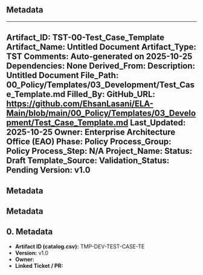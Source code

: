 ## Metadata
---
Artifact_ID: TST-00-Test_Case_Template
Artifact_Name: Untitled Document
Artifact_Type: TST
Comments: Auto-generated on 2025-10-25
Dependencies: None
Derived_From: 
Description: Untitled Document
File_Path: 00_Policy/Templates/03_Development/Test_Case_Template.md
Filled_By: 
GitHub_URL: https://github.com/EhsanLasani/ELA-Main/blob/main/00_Policy/Templates/03_Development/Test_Case_Template.md
Last_Updated: 2025-10-25
Owner: Enterprise Architecture Office (EAO)
Phase: Policy
Process_Group: Policy
Process_Step: N/A
Project_Name: 
Status: Draft
Template_Source: 
Validation_Status: Pending
Version: v1.0
---
## Metadata
## Metadata
## 0. Metadata
- **Artifact ID (catalog.csv):** TMP-DEV-TEST-CASE-TE
- **Version:** v1.0
- **Owner:** 
- **Linked Ticket / PR:** 

